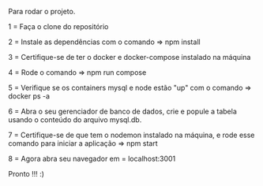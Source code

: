 Para rodar o projeto.

1 = Faça o clone do repositório

2 = Instale as dependências com o comando => npm install

3 = Certifique-se de ter o docker e docker-compose instalado na máquina

4 = Rode o comando => npm run compose

5 = Verifique se os containers mysql e node estão "up" com o comando => docker ps -a 

6 = Abra o seu gerenciador de banco de dados, crie e popule a tabela usando o conteúdo do arquivo mysql.db.
 
7 = Certifique-se de que tem o nodemon instalado na máquina, e rode esse comando para iniciar a aplicação => npm start

8 = Agora abra seu navegador em = localhost:3001

 Pronto !!! :)
